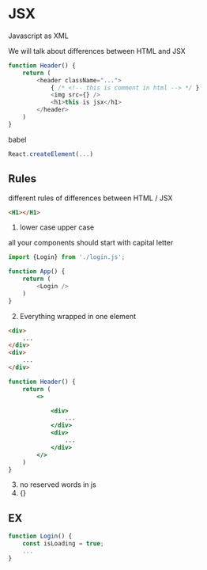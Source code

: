 # JSX

Javascript as XML

We will talk about differences between HTML and JSX

```js
function Header() {
    return (
        <header className="...">
            { /* <!-- this is comment in html --> */ }
            <img src={} />
            <h1>this is jsx</h1>
        </header>
    )
}
```

babel

```js
React.createElement(...)
```

## Rules

different rules of differences between HTML / JSX


```html
<H1></H1>
```

1. lower case upper case

all your components should start with capital letter

```js
import {Login} from './login.js';

function App() {
    return (
        <Login />
    )
}
```

2. Everything wrapped in one element

```html
<div>
    ...
</div>
<div>
    ...
</div>
```

```jsx
function Header() {
    return (
        <>

            <div>
                ...
            </div>
            <div>
                ...
            </div>
        </>
    )
}
```

3. no reserved words in js
4. {}

## EX

```js
function Login() {
    const isLoading = true;
    ...
}

```

